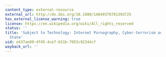 ```yaml
---
content_type: external-resource
external_url: http://dx.doi.org/10.1080/14649370701393725
has_external_license_warning: true
license: https://en.wikipedia.org/wiki/All_rights_reserved
status: ''
title: 'Subject to Technology: Internet Pornography, Cyber-terrorism and the Indian
  State'
uid: e437ae89-df45-4ce7-b51b-7953c92344cf
wayback_url: ''
---
```

